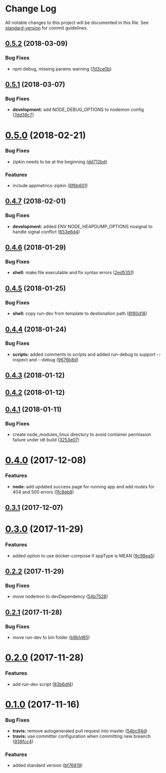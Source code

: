 # Change Log

All notable changes to this project will be documented in this file. See [standard-version](https://github.com/conventional-changelog/standard-version) for commit guidelines.

<a name="0.5.2"></a>
## [0.5.2](https://github.com/ibm-developer/generator-ibm-core-node-express/compare/v0.5.1...v0.5.2) (2018-03-09)


### Bug Fixes

* npm debug, missing params warning ([7d3ce0b](https://github.com/ibm-developer/generator-ibm-core-node-express/commit/7d3ce0b))



<a name="0.5.1"></a>
## [0.5.1](https://github.com/ibm-developer/generator-ibm-core-node-express/compare/v0.5.0...v0.5.1) (2018-03-07)


### Bug Fixes

* **development:** add NODE_DEBUG_OPTIONS to nodemon config ([7dd38c7](https://github.com/ibm-developer/generator-ibm-core-node-express/commit/7dd38c7))



<a name="0.5.0"></a>
# [0.5.0](https://github.com/ibm-developer/generator-ibm-core-node-express/compare/v0.4.7...v0.5.0) (2018-02-21)


### Bug Fixes

* zipkin needs to be at the beginning ([dd712bd](https://github.com/ibm-developer/generator-ibm-core-node-express/commit/dd712bd))


### Features

* include appmetrics-zipkin ([8f6b601](https://github.com/ibm-developer/generator-ibm-core-node-express/commit/8f6b601))



<a name="0.4.7"></a>
## [0.4.7](https://github.com/ibm-developer/generator-ibm-core-node-express/compare/v0.4.6...v0.4.7) (2018-02-01)


### Bug Fixes

* **development:** added ENV NODE_HEAPDUMP_OPTIONS nosignal to handle signal conflict ([653e6d4](https://github.com/ibm-developer/generator-ibm-core-node-express/commit/653e6d4))



<a name="0.4.6"></a>
## [0.4.6](https://github.com/ibm-developer/generator-ibm-core-node-express/compare/v0.4.5...v0.4.6) (2018-01-29)


### Bug Fixes

* **shell:** make file executable and fix syntax errors ([2ed5351](https://github.com/ibm-developer/generator-ibm-core-node-express/commit/2ed5351))



<a name="0.4.5"></a>
## [0.4.5](https://github.com/ibm-developer/generator-ibm-core-node-express/compare/v0.4.4...v0.4.5) (2018-01-25)


### Bug Fixes

* **shell:** copy run-dev from template to destionation path ([6f80d18](https://github.com/ibm-developer/generator-ibm-core-node-express/commit/6f80d18))



<a name="0.4.4"></a>
## [0.4.4](https://github.com/ibm-developer/generator-ibm-core-node-express/compare/v0.4.3...v0.4.4) (2018-01-24)


### Bug Fixes

* **scripts:** added comments to scripts and added run-debug to support --inspect and --debug ([9676b8d](https://github.com/ibm-developer/generator-ibm-core-node-express/commit/9676b8d))



<a name="0.4.3"></a>
## [0.4.3](https://github.com/ibm-developer/generator-ibm-core-node-express/compare/v0.4.2...v0.4.3) (2018-01-12)



<a name="0.4.2"></a>
## [0.4.2](https://github.com/ibm-developer/generator-ibm-core-node-express/compare/v0.4.1...v0.4.2) (2018-01-12)



<a name="0.4.1"></a>
## [0.4.1](https://github.com/ibm-developer/generator-ibm-core-node-express/compare/v0.4.0...v0.4.1) (2018-01-11)


### Bug Fixes

* create node_modules_linux directory to avoid container permission failure under idt build ([3253e07](https://github.com/ibm-developer/generator-ibm-core-node-express/commit/3253e07))



<a name="0.4.0"></a>
# [0.4.0](https://github.com/ibm-developer/generator-ibm-core-node-express/compare/v0.3.1...v0.4.0) (2017-12-08)


### Features

* **node:** add updated success page for running app and add routes for 404 and 500 errors ([1fc8eb8](https://github.com/ibm-developer/generator-ibm-core-node-express/commit/1fc8eb8))



<a name="0.3.1"></a>
## [0.3.1](https://github.com/ibm-developer/generator-ibm-core-node-express/compare/v0.3.0...v0.3.1) (2017-12-07)

<a name="0.3.0"></a>
# [0.3.0](https://github.com/ibm-developer/generator-ibm-core-node-express/compare/v0.2.1...v0.3.0) (2017-11-29)

### Features

* added option to use docker-compose if appType is MEAN ([9c98ea5](https://github.com/ibm-developer/generator-ibm-core-node-express/commit/9c98ea5))


## [0.2.2](https://github.com/ibm-developer/generator-ibm-core-node-express/compare/v0.2.1...v0.2.2) (2017-11-29)


### Bug Fixes

* move nodemon to devDependency ([54b7528](https://github.com/ibm-developer/generator-ibm-core-node-express/commit/54b7528))



<a name="0.2.1"></a>
## [0.2.1](https://github.com/ibm-developer/generator-ibm-core-node-express/compare/v0.2.0...v0.2.1) (2017-11-28)


### Bug Fixes

* move run-dev to bin folder ([b9b1d85](https://github.com/ibm-developer/generator-ibm-core-node-express/commit/b9b1d85))



<a name="0.2.0"></a>
# [0.2.0](https://github.com/ibm-developer/generator-ibm-core-node-express/compare/v0.1.0...v0.2.0) (2017-11-28)


### Features

* add run-dev script ([83b6df4](https://github.com/ibm-developer/generator-ibm-core-node-express/commit/83b6df4))



<a name="0.1.0"></a>
# [0.1.0](https://github.com/ibm-developer/generator-ibm-core-node-express/compare/v0.0.75...v0.1.0) (2017-11-16)


### Bug Fixes

* **travis:** remove autogenerated pull request into master ([54bc94d](https://github.com/ibm-developer/generator-ibm-core-node-express/commit/54bc94d))
* **travis:** use committer configuration when committing new breanch ([938fcc4](https://github.com/ibm-developer/generator-ibm-core-node-express/commit/938fcc4))


### Features

* added standard version ([bf76819](https://github.com/ibm-developer/generator-ibm-core-node-express/commit/bf76819))

